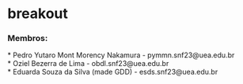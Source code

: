 # breakout

<h3>Membros:</h3>
* Pedro Yutaro Mont Morency Nakamura - pymmn.snf23@uea.edu.br
<br />
* Oziel Bezerra de Lima - obdl.snf23@uea.edu.br
<br />
* Eduarda Souza da Silva (made GDD) - esds.snf23@uea.edu.br

